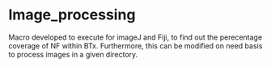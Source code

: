 # Image_processing

Macro developed to execute for imageJ and Fiji, to find out the perecentage coverage of NF within BTx.
Furthermore, this can be modified on need basis to process images in a given directory.
